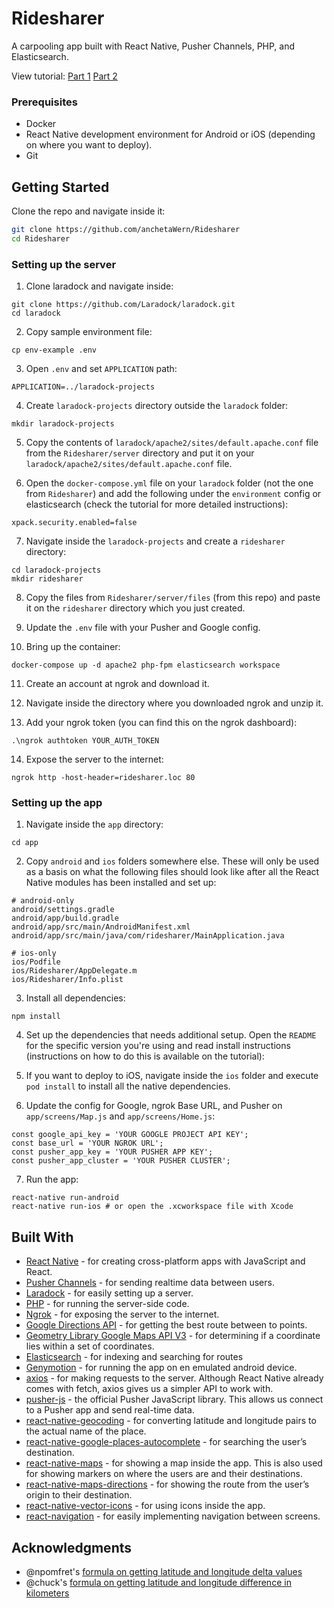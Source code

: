 # Ridesharer
A carpooling app built with React Native, Pusher Channels, PHP, and Elasticsearch.

View tutorial: [Part 1](https://pusher.com/tutorials/carpooling-react-native-part-1) [Part 2](https://pusher.com/tutorials/carpooling-react-native-part-2)

### Prerequisites

* Docker
* React Native development environment for Android or iOS (depending on where you want to deploy).
* Git

## Getting Started

Clone the repo and navigate inside it:

```bash
git clone https://github.com/anchetaWern/Ridesharer
cd Ridesharer
```

### Setting up the server

1. Clone laradock and navigate inside:

```
git clone https://github.com/Laradock/laradock.git
cd laradock
```


2. Copy sample environment file:

```
cp env-example .env
```

3. Open `.env` and set `APPLICATION` path:

```
APPLICATION=../laradock-projects
```

4. Create `laradock-projects` directory outside the `laradock` folder:

```
mkdir laradock-projects
```

5. Copy the contents of `laradock/apache2/sites/default.apache.conf` file from the `Ridesharer/server` directory and put it on your `laradock/apache2/sites/default.apache.conf` file.


6. Open the `docker-compose.yml` file on your `laradock` folder (not the one from `Ridesharer`) and add the following under the `environment` config or elasticsearch (check the tutorial for more detailed instructions):

```
xpack.security.enabled=false
```

7. Navigate inside the `laradock-projects` and create a `ridesharer` directory:

```
cd laradock-projects
mkdir ridesharer
```

8. Copy the files from `Ridesharer/server/files` (from this repo) and paste it on the `ridesharer` directory which you just created.

9. Update the `.env` file with your Pusher and Google config.

10. Bring up the container:

```
docker-compose up -d apache2 php-fpm elasticsearch workspace
```

11. Create an account at ngrok and download it.

12. Navigate inside the directory where you downloaded ngrok and unzip it. 

13. Add your ngrok token (you can find this on the ngrok dashboard):

```
.\ngrok authtoken YOUR_AUTH_TOKEN
```

14. Expose the server to the internet:

```
ngrok http -host-header=ridesharer.loc 80
```


### Setting up the app

1. Navigate inside the `app` directory:

```
cd app
```

2. Copy `android` and `ios` folders somewhere else. These will only be used as a basis on what the following files should look like after all the React Native modules has been installed and set up:

```
# android-only
android/settings.gradle
android/app/build.gradle
android/app/src/main/AndroidManifest.xml
android/app/src/main/java/com/ridesharer/MainApplication.java

# ios-only
ios/Podfile
ios/Ridesharer/AppDelegate.m
ios/Ridesharer/Info.plist
```

3. Install all dependencies:

```
npm install
```

4. Set up the dependencies that needs additional setup. Open the `README` for the specific version you're using and read install instructions (instructions on how to do this is available on the tutorial):

5. If you want to deploy to iOS, navigate inside the `ios` folder and execute `pod install` to install all the native dependencies.

6. Update the config for Google, ngrok Base URL, and Pusher on `app/screens/Map.js` and `app/screens/Home.js`:

```
const google_api_key = 'YOUR GOOGLE PROJECT API KEY';
const base_url = 'YOUR NGROK URL';
const pusher_app_key = 'YOUR PUSHER APP KEY';
const pusher_app_cluster = 'YOUR PUSHER CLUSTER';
```

7. Run the app:

```
react-native run-android
react-native run-ios # or open the .xcworkspace file with Xcode
```


## Built With

* [React Native](http://facebook.github.io/react-native/) - for creating cross-platform apps with JavaScript and React.
* [Pusher Channels](https://pusher.com/) - for sending realtime data between users.
* [Laradock](http://laradock.io/) - for easily setting up a server.
* [PHP](http://php.net/) - for running the server-side code.
* [Ngrok](https://ngrok.com/) - for exposing the server to the internet.
* [Google Directions API](https://developers.google.com/maps/documentation/directions/intro) - for getting the best route between to points.
* [Geometry Library Google Maps API V3](https://github.com/alexpechkarev/geometry-library) - for determining if a coordinate lies within a set of coordinates.
* [Elasticsearch](https://www.elastic.co/) - for indexing and searching for routes
* [Genymotion](https://www.genymotion.com/) - for running the app on en emulated android device.
* [axios](https://github.com/axios/axios) - for making requests to the server. Although React Native already comes with fetch, axios gives us a simpler API to work with.
* [pusher-js](https://github.com/pusher/pusher-js) - the official Pusher JavaScript library. This allows us connect to a Pusher app and send real-time data.
* [react-native-geocoding](https://github.com/marlove/react-native-geocoding) - for converting latitude and longitude pairs to the actual name of the place.
* [react-native-google-places-autocomplete](https://github.com/FaridSafi/react-native-google-places-autocomplete) - for searching the user’s destination.
* [react-native-maps](https://github.com/react-community/react-native-maps) - for showing a map inside the app. This is also used for showing markers on where the users are and their destinations. 
* [react-native-maps-directions](https://github.com/bramus/react-native-maps-directions) - for showing the route from the user’s origin to their destination. 
* [react-native-vector-icons](https://github.com/oblador/react-native-vector-icons) - for using icons inside the app.
* [react-navigation](https://github.com/react-navigation/react-navigation) - for easily implementing navigation between screens.


## Acknowledgments

- @npomfret's [formula on getting latitude and longitude delta values](https://github.com/react-community/react-native-maps/issues/505#issuecomment-285393532)
- @chuck's [formula on getting latitude and longitude difference in kilometers](https://stackoverflow.com/a/27943/472034)


